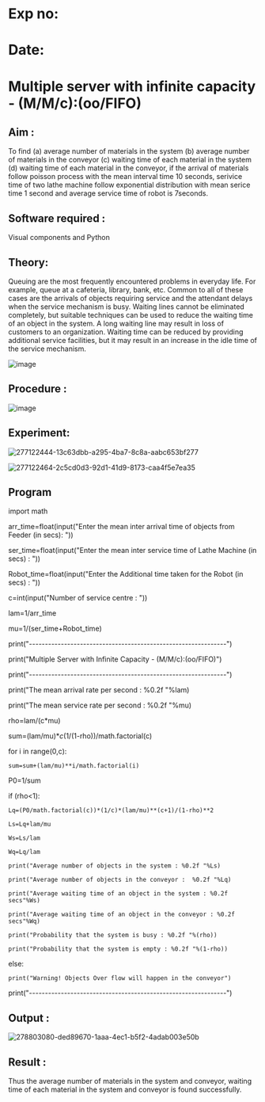 # Exp no:

# Date:

# Multiple server with infinite capacity - (M/M/c):(oo/FIFO)
## Aim :
To find (a) average number of materials in the system (b) average number of materials in the conveyor (c) waiting time of each material in the system (d) waiting time of each material in the conveyor, if the arrival  of materials follow poisson process with the mean interval time 10 seconds, serivice time of two lathe machine follow exponential distribution with mean serice time 1 second and average service time of robot is 7seconds.

## Software required :
Visual components and Python

## Theory:
Queuing are the most frequently encountered problems in everyday life. For example, queue at a cafeteria, library, bank, etc. Common to all of these cases are the arrivals of objects requiring service and the attendant delays when the service mechanism is busy. Waiting lines cannot be eliminated completely, but suitable techniques can be used to reduce the waiting time of an object in the system. A long waiting line may result in loss of customers to an organization. Waiting time can be reduced by providing additional service facilities, but it may result in an increase in the idle time of the service mechanism.

![image](https://user-images.githubusercontent.com/103921593/203238035-1c8109bc-cbf2-4c77-baea-c5b682a752ef.png)

## Procedure :

![image](https://user-images.githubusercontent.com/103921593/203238265-176740b0-eae2-4772-90be-5449869ac9b0.png)




## Experiment:
![277122444-13c63dbb-a295-4ba7-8c8a-aabc653bf277](https://github.com/PriyankaAnnadurai/Muttiple-capacity-with-infinite-capacity/assets/118351569/a0cae3a3-571b-45c9-a21f-eaf77ad1019e)

![277122464-2c5cd0d3-92d1-41d9-8173-caa4f5e7ea35](https://github.com/PriyankaAnnadurai/Muttiple-capacity-with-infinite-capacity/assets/118351569/adb865fd-ace7-401d-911a-c728300453f4)

## Program

import math

arr_time=float(input("Enter the mean inter arrival time of objects from Feeder (in secs): "))

ser_time=float(input("Enter the mean  inter service time of Lathe Machine (in secs) :  "))

Robot_time=float(input("Enter the Additional time taken for the Robot (in secs) :  "))

c=int(input("Number of service centre :  "))

lam=1/arr_time

mu=1/(ser_time+Robot_time)

print("--------------------------------------------------------------")

print("Multiple Server with Infinite Capacity - (M/M/c):(oo/FIFO)")

print("--------------------------------------------------------------")

print("The mean arrival rate per second : %0.2f "%lam)

print("The mean service rate per second : %0.2f "%mu)

rho=lam/(c*mu)

sum=(lam/mu)**c*(1/(1-rho))/math.factorial(c)

for i in range(0,c):

    sum=sum+(lam/mu)**i/math.factorial(i)

P0=1/sum

if (rho<1):

    Lq=(P0/math.factorial(c))*(1/c)*(lam/mu)**(c+1)/(1-rho)**2
    
    Ls=Lq+lam/mu
    
    Ws=Ls/lam
    
    Wq=Lq/lam
    
    print("Average number of objects in the system : %0.2f "%Ls)
    
    print("Average number of objects in the conveyor :  %0.2f "%Lq)
    
    print("Average waiting time of an object in the system : %0.2f secs"%Ws)
    
    print("Average waiting time of an object in the conveyor : %0.2f secs"%Wq)
    
    print("Probability that the system is busy : %0.2f "%(rho))
    
    print("Probability that the system is empty : %0.2f "%(1-rho))

else:

    print("Warning! Objects Over flow will happen in the conveyor")

print("--------------------------------------------------------------")

## Output :
![278803080-ded89670-1aaa-4ec1-b5f2-4adab003e50b](https://github.com/user-attachments/assets/53b09b7b-25a4-4290-9318-c5a8afa151bd)

## Result : 
Thus the average number of materials in the system and conveyor, waiting time of each material in the system and conveyor is found successfully.
